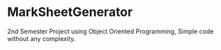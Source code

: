 # MarkSheetGenerator
2nd Semester Project using Object Oriented Programming, Simple code without any complexity.
